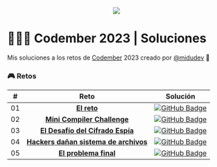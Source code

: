 <div align="center">
  <a href="https://codember.dev/">
    <img src="https://github.com/user-attachments/assets/cc4cc1ce-32e1-417b-ad18-6c9ea8031b4a" /> 
  </a>
</div>

# 👨🏻‍💻 Codember 2023 | Soluciones

Mis soluciones a los retos de [Codember](https://codember.dev/) 2023 creado por [@midudev](https://github.com/midudev/) 👾

### 🎮 Retos

|  #  | Reto                                                                 | Solución                                                                                                                              |
| :-: | :------------------------------------------------------------------: | :-----------------------------------------------------------------------------------------------------------------------------------: |
| 01  | [**El reto**](/src/challenge-01/README.md)                           | [![GitHub Badge](https://img.shields.io/badge/Código-181717?logo=github&logoColor=fff&style=flat-square)](/src/challenge-01/index.js) |
| 02  | [**Mini Compiler Challenge**](/src/challenge-02/README.md)           | [![GitHub Badge](https://img.shields.io/badge/Código-181717?logo=github&logoColor=fff&style=flat-square)](/src/challenge-02/index.js) |
| 03  | [**El Desafío del Cifrado Espía**](/src/challenge-03/README.md)      | [![GitHub Badge](https://img.shields.io/badge/Código-181717?logo=github&logoColor=fff&style=flat-square)](/src/challenge-03/index.js) |
| 04  | [**Hackers dañan sistema de archivos**](/src/challenge-04/README.md) | [![GitHub Badge](https://img.shields.io/badge/Código-181717?logo=github&logoColor=fff&style=flat-square)](/src/challenge-04/index.js) |
| 05  | [**El problema final**](/src/challenge-05/README.md)                 | [![GitHub Badge](https://img.shields.io/badge/Código-181717?logo=github&logoColor=fff&style=flat-square)](/src/challenge-05/index.js) |
